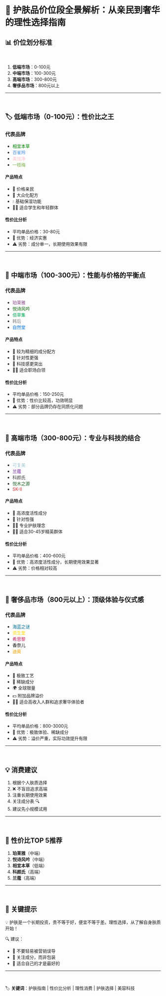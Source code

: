# 🌟 护肤品价位段全景解析：从亲民到奢华的理性选择指南

## 📊 价位划分标准
<br>

1. **低端市场**：0-100元
2. **中端市场**：100-300元
3. **高端市场**：300-800元
4. **奢侈品市场**：800元以上

---
<br>

## 🏷️ 低端市场（0-100元）：性价比之王

### 代表品牌
- <span style="color:green;">相宜本草</span>  
- <span style="color:#4A90E2;">百雀羚</span>  
- <span style="color:pink;">美加净</span>  
- <span style="color:#7BAF4A;">一枝梅</span>  

#### 产品特点
- 💸 价格亲民
- 🧴 大众化配方
- 💧 基础保湿功能
- 👩‍🎓 适合学生和年轻群体

#### 性价比分析
- 平均单品价格：30-80元
- 🌟 优势：经济实惠
- ⚠️ 劣势：成分单一，长期使用效果有限

---
<br>

## 💼 中端市场（100-300元）：性能与价格的平衡点

### 代表品牌
- <span style="color:#8A4B89;">珀莱雅</span>  
- <span style="color:#006400;">悦诗风吟</span>  
- <span style="color:#00A859;">佰草集</span>  
- <span style="color:gray;">韩后</span>  
- <span style="color:#0A74DA;">自然堂</span>  

#### 产品特点
- 🌱 较为精细的成分配方
- 🎯 针对性更强
- 🔬 科技感更突出
- 👩‍💻 适合职场白领

#### 性价比分析
- 平均单品价格：150-250元
- 🌟 优势：性价比较高，功效明显
- ⚠️ 劣势：部分品牌仍存在同质化问题

---
<br>

## 🔬 高端市场（300-800元）：专业与科技的结合

### 代表品牌
- <span style="color:#A1C4D7;">可复美</span>  
- <span style="color:#6A1E9C;">兰蔻</span>  
- <span style="color:#3C3C3C;">科颜氏</span>  
- <span style="color:#1B5E20;">悦木之源</span>  
- <span style="color:#D32F2F;">SK-II</span>  

#### 产品特点
- 💎 高浓度活性成分
- 🎯 针对性强
- 🧖‍♀️ 专业护肤理念
- 👩‍🦳 适合30-45岁精英群体

#### 性价比分析
- 平均单品价格：400-600元
- 🌟 优势：高浓度活性成分，长期使用效果显著
- ⚠️ 劣势：价格相对较高

---
<br>

## 💎 奢侈品市场（800元以上）：顶级体验与仪式感

### 代表品牌
- <span style="color:#006F91;">海蓝之谜</span>  
- <span style="color:#FFD700;">资生堂</span>  
- <span style="color:#C2185B;">希思黎</span>  
- <span style="color:black;">香奈儿</span>  
- <span style="color:#F4A300;">迪奥</span>  

#### 产品特点
- 🌟 极致工艺
- 🧬 稀缺成分
- 🌍 全球限量
- 💵 附加品牌溢价
- 💁‍♀️ 适合高收入人群和追求奢华体验者

#### 性价比分析
- 平均单品价格：800-3000元
- 🌟 优势：极致体验、稀缺成分
- ⚠️ 劣势：溢价严重，实际功效提升有限

---
<br>

## 💡 消费建议

1. 根据个人肤质选择
2. ❌ 不盲目追求高端
3. 注重长期使用效果
4. 关注成分表 🔍
5. 建议先小规模试用

---
<br>

## 🏅 性价比TOP 5推荐

1. **珀莱雅**（中端）  
2. **悦诗风吟**（中端）  
3. **相宜本草**（低端）  
4. **科颜氏**（高端）  
5. **兰蔻**（高端）  

---
<br>

## 💬 关键提示

💡 护肤是一个长期投资，贵不等于好，便宜不等于差。理性选择，从了解自身肤质开始！

🔍 建议：
- 🚫 不要轻易被营销误导
- 🧴 关注成分，而非包装
- 💖 适合自己的才是最好的

---
<br>

🏷️ **关键词**：护肤指南 | 性价比分析 | 理性消费 | 护肤选择 | 美容科技
